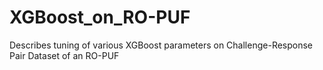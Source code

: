 # XGBoost_on_RO-PUF
Describes tuning of various XGBoost parameters on Challenge-Response Pair Dataset of an RO-PUF
